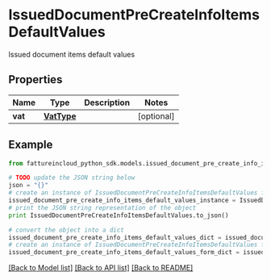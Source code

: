 # IssuedDocumentPreCreateInfoItemsDefaultValues

Issued document items default values

## Properties
Name | Type | Description | Notes
------------ | ------------- | ------------- | -------------
**vat** | [**VatType**](VatType.md) |  | [optional] 

## Example

```python
from fattureincloud_python_sdk.models.issued_document_pre_create_info_items_default_values import IssuedDocumentPreCreateInfoItemsDefaultValues

# TODO update the JSON string below
json = "{}"
# create an instance of IssuedDocumentPreCreateInfoItemsDefaultValues from a JSON string
issued_document_pre_create_info_items_default_values_instance = IssuedDocumentPreCreateInfoItemsDefaultValues.from_json(json)
# print the JSON string representation of the object
print IssuedDocumentPreCreateInfoItemsDefaultValues.to_json()

# convert the object into a dict
issued_document_pre_create_info_items_default_values_dict = issued_document_pre_create_info_items_default_values_instance.to_dict()
# create an instance of IssuedDocumentPreCreateInfoItemsDefaultValues from a dict
issued_document_pre_create_info_items_default_values_form_dict = issued_document_pre_create_info_items_default_values.from_dict(issued_document_pre_create_info_items_default_values_dict)
```
[[Back to Model list]](../README.md#documentation-for-models) [[Back to API list]](../README.md#documentation-for-api-endpoints) [[Back to README]](../README.md)


